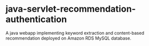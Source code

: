 # java-servlet-recommendation-authentication
 A java webapp implementing keyword extraction and content-based recommendation deployed on Amazon RDS MySQL database. 
